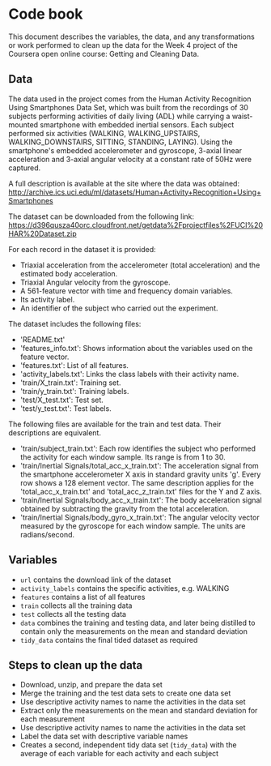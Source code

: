 # Code book
This document describes the variables, the data, and any transformations or work performed to clean up the data for the Week 4 project of the Coursera open online 
course: Getting and Cleaning Data.

## Data
The data used in the project comes from the Human Activity Recognition Using Smartphones Data Set, which was built from the recordings of 30 subjects performing activities of daily living (ADL) while carrying a waist-mounted smartphone with embedded inertial sensors. Each subject performed six activities (WALKING, WALKING_UPSTAIRS, WALKING_DOWNSTAIRS, SITTING, STANDING, LAYING). Using the smartphone's embedded accelerometer and gyroscope, 3-axial linear acceleration and 3-axial angular velocity at a constant rate of 50Hz were  captured. 

A full description is available at the site where the data was obtained:
http://archive.ics.uci.edu/ml/datasets/Human+Activity+Recognition+Using+Smartphones

The dataset can be downloaded from the following link:
https://d396qusza40orc.cloudfront.net/getdata%2Fprojectfiles%2FUCI%20HAR%20Dataset.zip 

For each record in the dataset it is provided:

- Triaxial acceleration from the accelerometer (total acceleration) and the estimated body acceleration.
- Triaxial Angular velocity from the gyroscope.
- A 561-feature vector with time and frequency domain variables.
- Its activity label.
- An identifier of the subject who carried out the experiment.

The dataset includes the following files:

- 'README.txt'
- 'features_info.txt': Shows information about the variables used on the feature vector.
- 'features.txt': List of all features.
- 'activity_labels.txt': Links the class labels with their activity name.
- 'train/X_train.txt': Training set.
- 'train/y_train.txt': Training labels.
- 'test/X_test.txt': Test set.
- 'test/y_test.txt': Test labels.

The following files are available for the train and test data. Their descriptions are equivalent. 

- 'train/subject_train.txt': Each row identifies the subject who performed the activity for each window sample. Its range is from 1 to 30. 
- 'train/Inertial Signals/total_acc_x_train.txt': The acceleration signal from the smartphone accelerometer X axis in standard gravity units 'g'. Every row shows a 128 element vector. The same description applies for the 'total_acc_x_train.txt' and 'total_acc_z_train.txt' files for the Y and Z axis. 
- 'train/Inertial Signals/body_acc_x_train.txt': The body acceleration signal obtained by subtracting the gravity from the total acceleration. 
- 'train/Inertial Signals/body_gyro_x_train.txt': The angular velocity vector measured by the gyroscope for each window sample. The units are radians/second. 

## Variables

- `url` contains the download link of the dataset
- `activity_labels` contains the specific activities, e.g. WALKING
- `features` contains a list of all features
- `train` collects all the training data
- `test` collects all the testing data
- `data` combines the training and testing data, and later being distilled to contain
 only the measurements on the mean and standard deviation
- `tidy_data` contains the final tided dataset as required

## Steps to clean up the data

- Download, unzip, and prepare the data set
- Merge the training and the test data sets to create one data set
- Use descriptive activity names to name the activities in the data set
- Extract only the measurements on the mean and standard deviation for each measurement
- Use descriptive activity names to name the activities in the data set
- Label the data set with descriptive variable names
- Creates a second, independent tidy data set (`tidy_data`) with the average of each variable for each activity and each subject
